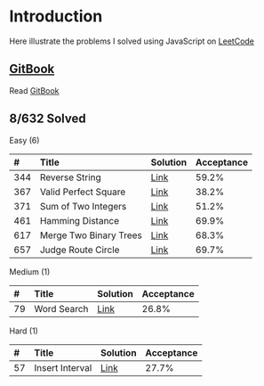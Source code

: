 # Introduction

Here illustrate the problems I solved using JavaScript on [LeetCode](https://leetcode.com/)

## [GitBook](https://rubychi1.gitbooks.io/leetcode/)

Read [GitBook](https://rubychi1.gitbooks.io/leetcode/)

## 8/632 Solved

Easy (6)

| \# | Title | Solution | Acceptance |
| :--- | :--- | :--- | :--- |
| 344 | Reverse String | [Link](/easy/344.md) | 59.2% |
| 367 | Valid Perfect Square | [Link](/easy/367.md) | 38.2% |
| 371 | Sum of Two Integers | [Link](/easy/371.md) | 51.2% |
| 461 | Hamming Distance | [Link](/easy/461.md) | 69.9% |
| 617 | Merge Two Binary Trees | [Link](/easy/617.md) | 68.3% |
| 657 | Judge Route Circle | [Link](/easy/657.md) | 69.7% |

Medium (1)

| \# | Title | Solution | Acceptance |
| :--- | :--- | :--- | :--- |
| 79 | Word Search | [Link](/medium/79.md) | 26.8% |

Hard (1)

| \# | Title | Solution | Acceptance |
| :--- | :--- | :--- | :--- |
| 57 | Insert Interval | [Link](/hard/57.md) | 27.7% |
